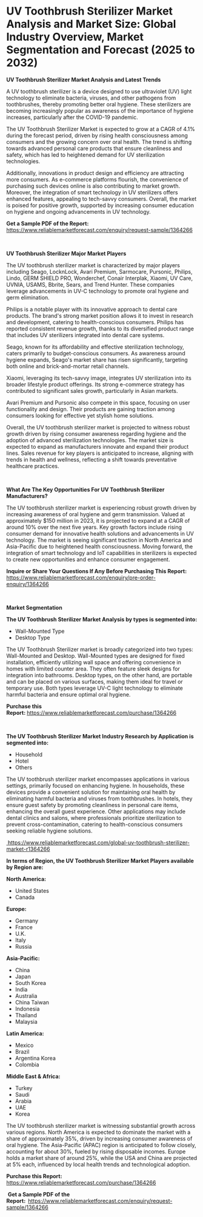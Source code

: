 <p><h1>UV Toothbrush Sterilizer Market Analysis and Market Size: Global Industry Overview, Market Segmentation and Forecast (2025 to 2032)</h1></p><p><strong>UV Toothbrush Sterilizer Market Analysis and Latest Trends</strong></p>
<p><p>A UV toothbrush sterilizer is a device designed to use ultraviolet (UV) light technology to eliminate bacteria, viruses, and other pathogens from toothbrushes, thereby promoting better oral hygiene. These sterilizers are becoming increasingly popular as awareness of the importance of hygiene increases, particularly after the COVID-19 pandemic. </p><p>The UV Toothbrush Sterilizer Market is expected to grow at a CAGR of 4.1% during the forecast period, driven by rising health consciousness among consumers and the growing concern over oral health. The trend is shifting towards advanced personal care products that ensure cleanliness and safety, which has led to heightened demand for UV sterilization technologies. </p><p>Additionally, innovations in product design and efficiency are attracting more consumers. As e-commerce platforms flourish, the convenience of purchasing such devices online is also contributing to market growth. Moreover, the integration of smart technology in UV sterilizers offers enhanced features, appealing to tech-savvy consumers. Overall, the market is poised for positive growth, supported by increasing consumer education on hygiene and ongoing advancements in UV technology.</p></p>
<p><strong>Get a Sample PDF of the Report:&nbsp;</strong> <a href="https://www.reliablemarketforecast.com/enquiry/request-sample/1364266?utm_campaign=3010&utm_medium=2&utm_source=Github&utm_content=ia&utm_term=15042025&utm_id=uv-toothbrush-sterilizer">https://www.reliablemarketforecast.com/enquiry/request-sample/1364266</a></p>
<p>&nbsp;</p>
<p><strong>UV Toothbrush Sterilizer Major Market Players</strong></p>
<p><p>The UV toothbrush sterilizer market is characterized by major players including Seago, LocknLock, Avari Premium, Sarmocare, Pursonic, Philips, Lindo, GERM SHIELD PRO, Wonderchef, Conair Interplak, Xiaomi, UV Care, UVNIA, USAMS, Bbrite, Sears, and Trend Hunter. These companies leverage advancements in UV-C technology to promote oral hygiene and germ elimination.</p><p>Philips is a notable player with its innovative approach to dental care products. The brand's strong market position allows it to invest in research and development, catering to health-conscious consumers. Philips has reported consistent revenue growth, thanks to its diversified product range that includes UV sterilizers integrated into dental care systems.</p><p>Seago, known for its affordability and effective sterilization technology, caters primarily to budget-conscious consumers. As awareness around hygiene expands, Seago's market share has risen significantly, targeting both online and brick-and-mortar retail channels.</p><p>Xiaomi, leveraging its tech-savvy image, integrates UV sterilization into its broader lifestyle product offerings. Its strong e-commerce strategy has contributed to significant sales growth, particularly in Asian markets.</p><p>Avari Premium and Pursonic also compete in this space, focusing on user functionality and design. Their products are gaining traction among consumers looking for effective yet stylish home solutions.</p><p>Overall, the UV toothbrush sterilizer market is projected to witness robust growth driven by rising consumer awareness regarding hygiene and the adoption of advanced sterilization technologies. The market size is expected to expand as manufacturers innovate and expand their product lines. Sales revenue for key players is anticipated to increase, aligning with trends in health and wellness, reflecting a shift towards preventative healthcare practices.</p></p>
<p>&nbsp;</p>
<p><strong>What Are The Key Opportunities For UV Toothbrush Sterilizer Manufacturers?</strong></p>
<p><p>The UV toothbrush sterilizer market is experiencing robust growth driven by increasing awareness of oral hygiene and germ transmission. Valued at approximately $150 million in 2023, it is projected to expand at a CAGR of around 10% over the next five years. Key growth factors include rising consumer demand for innovative health solutions and advancements in UV technology. The market is seeing significant traction in North America and Asia-Pacific due to heightened health consciousness. Moving forward, the integration of smart technology and IoT capabilities in sterilizers is expected to create new opportunities and enhance consumer engagement.</p></p>
<p><strong>Inquire or Share Your Questions If Any Before Purchasing This Report:</strong> <a href="https://www.reliablemarketforecast.com/enquiry/pre-order-enquiry/1364266?utm_campaign=3010&utm_medium=2&utm_source=Github&utm_content=ia&utm_term=15042025&utm_id=uv-toothbrush-sterilizer">https://www.reliablemarketforecast.com/enquiry/pre-order-enquiry/1364266</a></p>
<p>&nbsp;</p>
<p><strong>Market Segmentation</strong></p>
<p><strong>The UV Toothbrush Sterilizer Market Analysis by types is segmented into:</strong></p>
<p><ul><li>Wall-Mounted Type</li><li>Desktop Type</li></ul></p>
<p><p>The UV Toothbrush Sterilizer market is broadly categorized into two types: Wall-Mounted and Desktop. Wall-Mounted types are designed for fixed installation, efficiently utilizing wall space and offering convenience in homes with limited counter area. They often feature sleek designs for integration into bathrooms. Desktop types, on the other hand, are portable and can be placed on various surfaces, making them ideal for travel or temporary use. Both types leverage UV-C light technology to eliminate harmful bacteria and ensure optimal oral hygiene.</p></p>
<p><strong>Purchase this Report:&nbsp;</strong><a href="https://www.reliablemarketforecast.com/purchase/1364266?utm_campaign=3010&utm_medium=2&utm_source=Github&utm_content=ia&utm_term=15042025&utm_id=uv-toothbrush-sterilizer">https://www.reliablemarketforecast.com/purchase/1364266</a></p>
<p>&nbsp;</p>
<p><strong>The UV Toothbrush Sterilizer Market Industry Research by Application is segmented into:</strong></p>
<p><ul><li>Household</li><li>Hotel</li><li>Others</li></ul></p>
<p><p>The UV toothbrush sterilizer market encompasses applications in various settings, primarily focused on enhancing hygiene. In households, these devices provide a convenient solution for maintaining oral health by eliminating harmful bacteria and viruses from toothbrushes. In hotels, they ensure guest safety by promoting cleanliness in personal care items, enhancing the overall guest experience. Other applications may include dental clinics and salons, where professionals prioritize sterilization to prevent cross-contamination, catering to health-conscious consumers seeking reliable hygiene solutions.</p></p>
<p><a href="https://www.reliablemarketforecast.com/global-uv-toothbrush-sterilizer-market-r1364266?utm_campaign=3010&utm_medium=2&utm_source=Github&utm_content=ia&utm_term=15042025&utm_id=uv-toothbrush-sterilizer">&nbsp;https://www.reliablemarketforecast.com/global-uv-toothbrush-sterilizer-market-r1364266</a></p>
<p><strong>In terms of Region, the UV Toothbrush Sterilizer Market Players available by Region are:</strong></p>
<p>
    <p> <strong> North America: </strong>
        <ul>
            <li>United States</li>
            <li>Canada</li>
        </ul>
        </p> 
    <p> <strong> Europe: </strong>
        <ul>
            <li>Germany</li>
            <li>France</li>
            <li>U.K.</li>
            <li>Italy</li>
            <li>Russia</li>
        </ul>
        </p> 
    <p> <strong> Asia-Pacific: </strong>
        <ul>
            <li>China</li>
            <li>Japan</li>
            <li>South Korea</li>
            <li>India</li>
            <li>Australia</li>
            <li>China Taiwan</li>
            <li>Indonesia</li>
            <li>Thailand</li>
            <li>Malaysia</li>
        </ul>
        </p> 
    <p> <strong> Latin America: </strong>
        <ul>
            <li>Mexico</li>
            <li>Brazil</li>
            <li>Argentina Korea</li>
            <li>Colombia</li>
        </ul>
        </p> 
    <p> <strong> Middle East & Africa: </strong>
        <ul>
            <li>Turkey</li>
            <li>Saudi</li>
            <li>Arabia</li>
            <li>UAE</li>
            <li>Korea</li>
        </ul>
    </p>
    </p>
<p><p>The UV toothbrush sterilizer market is witnessing substantial growth across various regions. North America is expected to dominate the market with a share of approximately 35%, driven by increasing consumer awareness of oral hygiene. The Asia-Pacific (APAC) region is anticipated to follow closely, accounting for about 30%, fueled by rising disposable incomes. Europe holds a market share of around 25%, while the USA and China are projected at 5% each, influenced by local health trends and technological adoption.</p></p>
<p><strong>Purchase this Report: </strong><a href="https://www.reliablemarketforecast.com/purchase/1364266?utm_campaign=3010&utm_medium=2&utm_source=Github&utm_content=ia&utm_term=15042025&utm_id=uv-toothbrush-sterilizer">https://www.reliablemarketforecast.com/purchase/1364266</a></p>
<p>&nbsp;<strong>Get a Sample PDF of the Report:&nbsp;&nbsp;</strong><a href="https://www.reliablemarketforecast.com/enquiry/request-sample/1364266?utm_campaign=3010&utm_medium=2&utm_source=Github&utm_content=ia&utm_term=15042025&utm_id=uv-toothbrush-sterilizer">https://www.reliablemarketforecast.com/enquiry/request-sample/1364266</a></p>
<p><strong></strong></p>
<p><p></p><p></p><p></p></p>